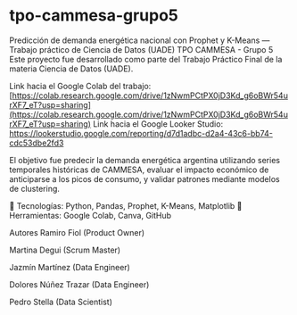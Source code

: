 # tpo-cammesa-grupo5
Predicción de demanda energética nacional con Prophet y K-Means — Trabajo práctico de Ciencia de Datos (UADE)
TPO CAMMESA - Grupo 5
Este proyecto fue desarrollado como parte del Trabajo Práctico Final de la materia Ciencia de Datos (UADE).

Link hacia el Google Colab del trabajo: [https://colab.research.google.com/drive/1zNwmPCtPX0jD3Kd_g6oBWr54urXF7_eT?usp=sharing](https://colab.research.google.com/drive/1zNwmPCtPX0jD3Kd_g6oBWr54urXF7_eT?usp=sharing)
Link hacia el Google Looker Studio: https://lookerstudio.google.com/reporting/d7d1adbc-d2a4-43c6-bb74-cdc53dbe2fd3

El objetivo fue predecir la demanda energética argentina utilizando series temporales históricas de CAMMESA, evaluar el impacto económico de anticiparse a los picos de consumo, y validar patrones mediante modelos de clustering.

🔸 Tecnologías: Python, Pandas, Prophet, K-Means, Matplotlib
🔸 Herramientas: Google Colab, Canva, GitHub

Autores
Ramiro Fiol (Product Owner)

Martina Degui (Scrum Master)

Jazmín Martínez (Data Engineer)

Dolores Núñez Trazar (Data Engineer)

Pedro Stella (Data Scientist)

